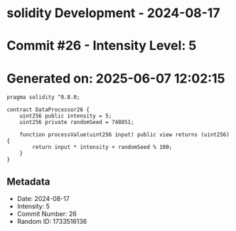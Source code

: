 ﻿# solidity Development - 2024-08-17
# Commit #26 - Intensity Level: 5
# Generated on: 2025-06-07 12:02:15
```solidity
pragma solidity ^0.8.0;

contract DataProcessor26 {
    uint256 public intensity = 5;
    uint256 private randomSeed = 748851;

    function processValue(uint256 input) public view returns (uint256) {
        return input * intensity + randomSeed % 100;
    }
}
```
## Metadata
- Date: 2024-08-17
- Intensity: 5
- Commit Number: 26
- Random ID: 1733516136
